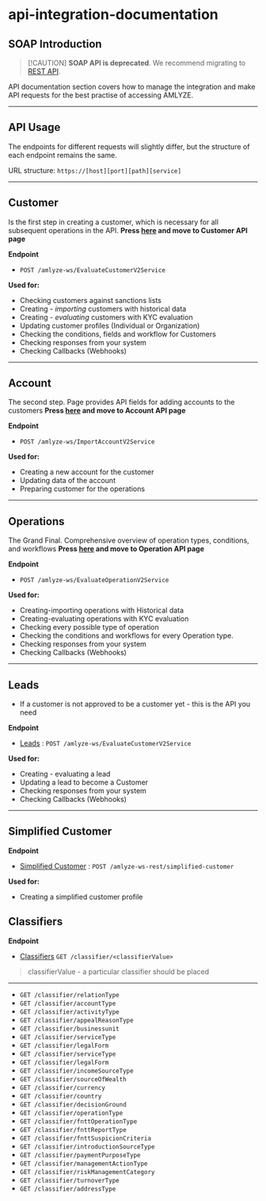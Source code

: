 # api-integration-documentation

## SOAP Introduction
>
> [!CAUTION]
> **SOAP API is deprecated**. We recommend migrating to [REST API](../Rest/README.md).

API documentation section covers how to manage the integration and make API requests for the best practise of accessing AMLYZE.

---

## API Usage

The endpoints for different requests will slightly differ, but the structure of each endpoint remains the same.

URL structure: `https://[host][port][path][service]`

---

## Customer

Is the first step in creating a customer, which is necessary for all subsequent operations in the API.
**Press [here](customer/customer.md) and move to Customer API page**

**Endpoint**

* `POST /amlyze-ws/EvaluateCustomerV2Service`

**Used for:**

* Checking customers against sanctions lists
* Creating - *importing* customers with historical data
* Creating - *evaluating* customers with KYC evaluation
* Updating customer profiles (Individual or Organization)
* Checking the conditions, fields and workflow for Customers
* Checking responses from your system
* Checking Callbacks (Webhooks)

---

## Account

 The second step. Page provides API fields for adding accounts to the customers
**Press [here](account/account.md) and move to Account API page**

**Endpoint**

* `POST /amlyze-ws/ImportAccountV2Service`

**Used for:**

* Creating a new account for the customer
* Updating data of the account
* Preparing customer for the operations

---

## Operations

 The Grand Final. Comprehensive overview of operation types, conditions, and workflows
   **Press [here](operation/operation.md) and move to Operation API page**

**Endpoint**

* `POST /amlyze-ws/EvaluateOperationV2Service`

**Used for:**

* Creating-importing operations with Historical data
* Creating-evaluating operations with KYC evaluation
* Checking  every possible type of operation
* Checking the conditions and workflows for every Operation type.
* Checking responses from your system
* Checking Callbacks (Webhooks)

---

## Leads

* If a customer is not approved to be a customer yet - this is the API you need

**Endpoint**

* [Leads](leads/leads.md) : `POST /amlyze-ws/EvaluateCustomerV2Service`

**Used for:**

* Creating - evaluating a lead
* Updating a lead to become a Customer
* Checking responses from your system
* Checking Callbacks (Webhooks)

---

## Simplified Customer

**Endpoint**

* [Simplified Customer](simplifiedCustomer/simplifiedCustomer.md) : `POST /amlyze-ws-rest/simplified-customer`

**Used for:**

* Creating a simplified customer profile

## Classifiers

**Endpoint**

* [Classifiers](../Classifiers/classifiers.md)  `GET /classifier/<classifierValue>`
  
> classifierValue - a particular classifier should be placed

---

* `GET /classifier/relationType`
* `GET /classifier/accountType`
* `GET /classifier/activityType`
* `GET /classifier/appealReasonType`
* `GET /classifier/businessunit`
* `GET /classifier/serviceType`
* `GET /classifier/legalForm`
* `GET /classifier/serviceType`
* `GET /classifier/legalForm`
* `GET /classifier/incomeSourceType`
* `GET /classifier/sourceOfWealth`
* `GET /classifier/currency`
* `GET /classifier/country`
* `GET /classifier/decisionGround`
* `GET /classifier/operationType`
* `GET /classifier/fnttOperationType`
* `GET /classifier/fnttReportType`
* `GET /classifier/fnttSuspicionCriteria`
* `GET /classifier/introductionSourceType`
* `GET /classifier/paymentPurposeType`
* `GET /classifier/managementActionType`
* `GET /classifier/riskManagementCategory`
* `GET /classifier/turnoverType`
* `GET /classifier/addressType`
